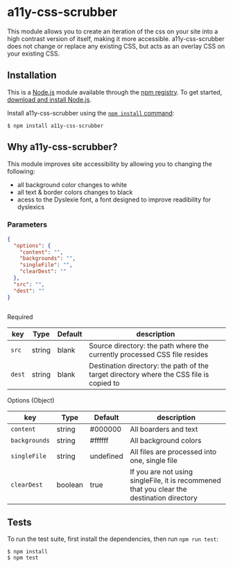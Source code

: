a11y-css-scrubber
=========
This module allows you to create an iteration of the css on your site into a high contrast version of itself, making it more accessible. a11y-css-scrubber does not change or replace any existing CSS, but acts as an overlay CSS on your existing CSS. 


## Installation

This is a [Node.js](https://nodejs.org/en/) module available through the
[npm registry](https://www.npmjs.com/). To get started, [download and install Node.js](https://nodejs.org/en/download/).

Install a11y-css-scrubber using the
[`npm install` command](https://docs.npmjs.com/getting-started/installing-npm-packages-locally):

```
$ npm install a11y-css-scrubber
```

## Why a11y-css-scrubber?

This module improves site accessibility by allowing you to changing the following:

 * all background color changes to white
 * all text & border colors changes to black
 * acess to the Dyslexie font, a font designed to improve readibility for dyslexics
 

### Parameters

  ```json
  {
    "options": {
      "content": "",
      "backgrounds": "",
      "singleFile": "",
      "clearDest": ""
    },
    "src": "",
    "dest": ""
  }
  
  
  
  ```
Required

  | key              | Type   | Default | description                                                              |
  |------------------|--------|---------|--------------------------------------------------------------------------|
  | `src`            | string | blank    | Source directory: the path where the currently processed CSS file resides            |
  | `dest`           | string | blank    | Destination directory: the path of the target directory where the CSS file is copied to              |

 Options (Object)

  | key              | Type    | Default | description                                                              |
  |------------------|---------|---------|--------------------------------------------------------------------------|
  | `content`        | string  | #000000 | All boarders and text               |
  | `backgrounds`    | string  | #ffffff | All background colors                            |
  | `singleFile`     | string  | undefined     | All files are processed into one, single file             |
  | `clearDest`      | boolean | true   | If you are not using singleFile, it is recommened that you clear the destination directory            |


## Tests

  To run the test suite, first install the dependencies, then run `npm run test`:

```
$ npm install
$ npm test
```
